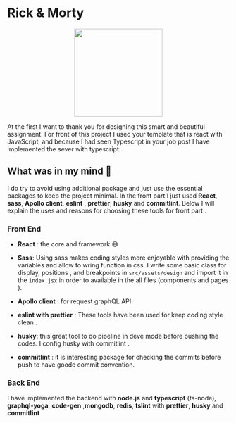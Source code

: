 # Rick & Morty 

<div style="display: flex; justify-content: center;">
<img src="https://i.ibb.co/6ZYK1ys/logo.jpg" width="200px" height="200px"/>
</div>

At the first I want to thank you for designing this smart and beautiful assignment.
For front of this project I used your template that is react with JavaScript, and because I had seen Typescript in your job post I have implemented the sever with typescript.

## What was in my mind :brain:

I do try to avoid using additional package and just use the essential packages to keep the project minimal. In the front part I just used **React**, **sass**, **Apollo client**, **eslint** , **prettier**, **husky** and **commitlint**. Below I will explain the uses and reasons for choosing these tools for front part .

### Front End
 
* **React** : the core and framework :sweat_smile:

* **Sass**: Using sass makes coding styles more enjoyable with providing the variables and allow to wring function in css. I write some basic class for display, positions , and breakpoints in `src/assets/design` and import it in the `index.jsx` in order to available in the all files (components and pages ).

* **Apollo client** : for request graphQL API.

* **eslint with prettier** : These tools have been used for keep coding style clean .

* **husky**: this great tool to do pipeline in deve mode before pushing the codes. I config husky with commitlint .

* **commitlint** : it is interesting package for checking the commits before push to have goode commit convention.

### Back End

I have implemented the backend with **node.js** and **typescript** (ts-node), **graphql-yoga**, **code-gen** ,**mongodb**, **redis**, **tslint** with **prettier**, **husky** and **commitlint**
